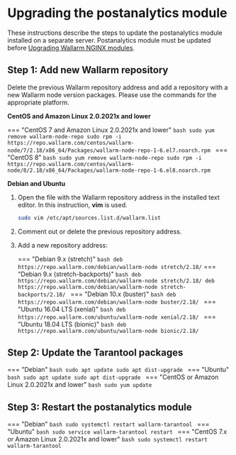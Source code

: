 [docs-module-update]:   nginx-modules.md

#   Upgrading the postanalytics module  

These instructions describe the steps to update the postanalytics module installed on a separate server. Postanalytics module must be updated before [Upgrading Wallarm NGINX modules][docs-module-update].

## Step 1: Add new Wallarm repository

Delete the previous Wallarm repository address and add a repository with a new Wallarm node version packages. Please use the commands for the appropriate platform.

**CentOS and Amazon Linux 2.0.2021x and lower**

=== "CentOS 7 and Amazon Linux 2.0.2021x and lower"
    ```bash
    sudo yum remove wallarm-node-repo
    sudo rpm -i https://repo.wallarm.com/centos/wallarm-node/7/2.18/x86_64/Packages/wallarm-node-repo-1-6.el7.noarch.rpm
    ```
=== "CentOS 8"
    ```bash
    sudo yum remove wallarm-node-repo
    sudo rpm -i https://repo.wallarm.com/centos/wallarm-node/8/2.18/x86_64/Packages/wallarm-node-repo-1-6.el8.noarch.rpm
    ```

**Debian and Ubuntu**

1. Open the file with the Wallarm repository address in the installed text editor. In this instruction, **vim** is used.

    ```bash
    sudo vim /etc/apt/sources.list.d/wallarm.list
    ```
2. Comment out or delete the previous repository address.
3. Add a new repository address:

    === "Debian 9.x (stretch)"
        ``` bash
        deb https://repo.wallarm.com/debian/wallarm-node stretch/2.18/
        ```
    === "Debian 9.x (stretch-backports)"
        ```bash
        deb https://repo.wallarm.com/debian/wallarm-node stretch/2.18/
        deb https://repo.wallarm.com/debian/wallarm-node stretch-backports/2.18/
        ```
    === "Debian 10.x (buster)"
        ```bash
        deb https://repo.wallarm.com/debian/wallarm-node buster/2.18/
        ```
    === "Ubuntu 16.04 LTS (xenial)"
        ```bash
        deb https://repo.wallarm.com/ubuntu/wallarm-node xenial/2.18/
        ```
    === "Ubuntu 18.04 LTS (bionic)"
        ```bash
        deb https://repo.wallarm.com/ubuntu/wallarm-node bionic/2.18/
        ```

## Step 2: Update the Tarantool packages

=== "Debian"
    ```bash
    sudo apt update
    sudo apt dist-upgrade
    ```
=== "Ubuntu"
    ```bash
    sudo apt update
    sudo apt dist-upgrade
    ```
=== "CentOS or Amazon Linux 2.0.2021x and lower"
    ```bash
    sudo yum update
    ```

## Step 3: Restart the postanalytics module

=== "Debian"
    ```bash
    sudo systemctl restart wallarm-tarantool
    ```
=== "Ubuntu"
    ```bash
    sudo service wallarm-tarantool restart
    ```
=== "CentOS 7.x or Amazon Linux 2.0.2021x and lower"
    ```bash
    sudo systemctl restart wallarm-tarantool
    ```
